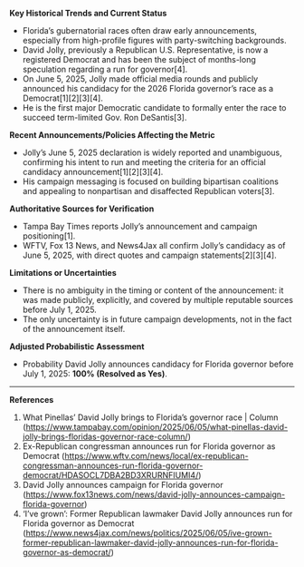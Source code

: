 **Key Historical Trends and Current Status**
- Florida’s gubernatorial races often draw early announcements, especially from high-profile figures with party-switching backgrounds.
- David Jolly, previously a Republican U.S. Representative, is now a registered Democrat and has been the subject of months-long speculation regarding a run for governor[4].
- On June 5, 2025, Jolly made official media rounds and publicly announced his candidacy for the 2026 Florida governor’s race as a Democrat[1][2][3][4].
- He is the first major Democratic candidate to formally enter the race to succeed term-limited Gov. Ron DeSantis[3].

**Recent Announcements/Policies Affecting the Metric**
- Jolly’s June 5, 2025 declaration is widely reported and unambiguous, confirming his intent to run and meeting the criteria for an official candidacy announcement[1][2][3][4].
- His campaign messaging is focused on building bipartisan coalitions and appealing to nonpartisan and disaffected Republican voters[3].

**Authoritative Sources for Verification**
- Tampa Bay Times reports Jolly’s announcement and campaign positioning[1].
- WFTV, Fox 13 News, and News4Jax all confirm Jolly’s candidacy as of June 5, 2025, with direct quotes and campaign statements[2][3][4].

**Limitations or Uncertainties**
- There is no ambiguity in the timing or content of the announcement: it was made publicly, explicitly, and covered by multiple reputable sources before July 1, 2025.
- The only uncertainty is in future campaign developments, not in the fact of the announcement itself.

**Adjusted Probabilistic Assessment**
- Probability David Jolly announces candidacy for Florida governor before July 1, 2025: **100% (Resolved as Yes)**.

---

**References**
1. What Pinellas’ David Jolly brings to Florida’s governor race | Column (https://www.tampabay.com/opinion/2025/06/05/what-pinellas-david-jolly-brings-floridas-governor-race-column/)
2. Ex-Republican congressman announces run for Florida governor as Democrat (https://www.wftv.com/news/local/ex-republican-congressman-announces-run-florida-governor-democrat/HDASOCL7DBA2BD3XRURNFIUMI4/)
3. David Jolly announces campaign for Florida governor (https://www.fox13news.com/news/david-jolly-announces-campaign-florida-governor)
4. ‘I’ve grown’: Former Republican lawmaker David Jolly announces run for Florida governor as Democrat (https://www.news4jax.com/news/politics/2025/06/05/ive-grown-former-republican-lawmaker-david-jolly-announces-run-for-florida-governor-as-democrat/)